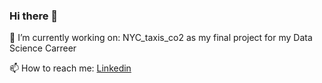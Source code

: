 ### Hi there 👋
🔭 I’m currently working on:  NYC_taxis_co2 as my final project for my Data Science Carreer

📫 How to reach me: [Linkedin](https://www.linkedin.com/in/alvarezalexiscv/)
<!--
**Sepubaxis/Sepubaxis** is a ✨ _special_ ✨ repository because its `README.md` (this file) appears on your GitHub profile.

Here are some ideas to get you started:

- 🔭 I’m currently working on ...
- 🌱 I’m currently learning ...
- 👯 I’m looking to collaborate on ...
- 🤔 I’m looking for help with ...
- 💬 Ask me about ...
- 📫 How to reach me: ...
- 😄 Pronouns: ...
- ⚡ Fun fact: ...
-->
